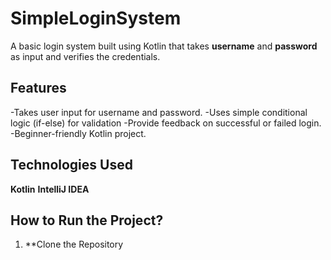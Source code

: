 # SimpleLoginSystem

A basic login system built using Kotlin that takes **username** and **password** as input and verifies the credentials.

## Features
-Takes user input for username and password.
-Uses simple conditional logic (if-else) for validation
-Provide feedback on successful or failed login.
-Beginner-friendly Kotlin project.

## Technologies Used
**Kotlin**
**IntelliJ IDEA**

## How to Run the Project?
1. **Clone the Repository
